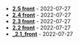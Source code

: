 * **[2.5 front](https://github.com/alibekbirlikbai/ticket-booking-service/pull/3)** - 2022-07-27
* **[2.4 front](https://github.com/alibekbirlikbai/ticket-booking-service/pull/4)** - 2022-07-27
* **[2.3 front](https://github.com/alibekbirlikbai/ticket-booking-service/pull/5)** - 2022-07-27
* **[2.2 front](https://github.com/alibekbirlikbai/ticket-booking-service/pull/6)** - 2022-07-27
* **[_2.1_front](https://github.com/alibekbirlikbai/ticket-booking-service/pull/7)** - 2022-07-27